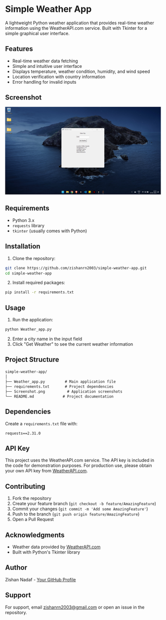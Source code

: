 # Simple Weather App

A lightweight Python weather application that provides real-time weather information using the WeatherAPI.com service. Built with Tkinter for a simple graphical user interface.

## Features

- Real-time weather data fetching
- Simple and intuitive user interface
- Displays temperature, weather condition, humidity, and wind speed
- Location verification with country information
- Error handling for invalid inputs

## Screenshot

![Weather App Screenshot](Screenshot.png)

## Requirements

- Python 3.x
- `requests` library
- `tkinter` (usually comes with Python)

## Installation

1. Clone the repository:
```bash
git clone https://github.com/zishanrn2003/simple-weather-app.git
cd simple-weather-app
```

2. Install required packages:
```bash
pip install -r requirements.txt
```

## Usage

1. Run the application:
```bash
python Weather_app.py
```

2. Enter a city name in the input field
3. Click "Get Weather" to see the current weather information

## Project Structure

```
simple-weather-app/
│
├── Weather_app.py         # Main application file
├── requirements.txt       # Project dependencies
├── Screenshot.png          # Application screenshots
└── README.md             # Project documentation
```

## Dependencies

Create a `requirements.txt` file with:
```
requests==2.31.0
```

## API Key

This project uses the WeatherAPI.com service. The API key is included in the code for demonstration purposes. For production use, please obtain your own API key from [WeatherAPI.com](https://www.weatherapi.com/signup.aspx).

## Contributing

1. Fork the repository
2. Create your feature branch (`git checkout -b feature/AmazingFeature`)
3. Commit your changes (`git commit -m 'Add some AmazingFeature'`)
4. Push to the branch (`git push origin feature/AmazingFeature`)
5. Open a Pull Request

## Acknowledgments

- Weather data provided by [WeatherAPI.com](https://www.weatherapi.com/)
- Built with Python's Tkinter library

## Author

Zishan Nadaf - [Your GitHub Profile](https://github.com/zishanrn2003)

## Support

For support, email zishanrn2003@gmail.com or open an issue in the repository.
